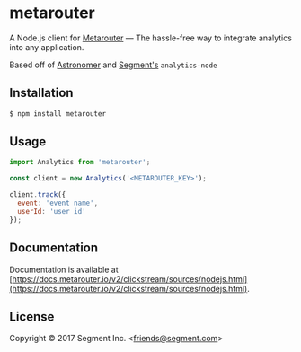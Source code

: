 # metarouter

A Node.js client for [Metarouter](https://metarouter.io) — The hassle-free way to integrate analytics into any application.


Based off of [Astronomer](https://astronomer.io) and [Segment's](https://segment.com) `analytics-node`



## Installation

```bash
$ npm install metarouter
```


## Usage

```js
import Analytics from 'metarouter';

const client = new Analytics('<METAROUTER_KEY>');

client.track({
  event: 'event name',
  userId: 'user id'
});
```


## Documentation

Documentation is available at [https://docs.metarouter.io/v2/clickstream/sources/nodejs.html](https://docs.metarouter.io/v2/clickstream/sources/nodejs.html).


## License

Copyright &copy; 2017 Segment Inc. \<friends@segment.com\>
